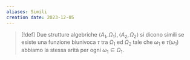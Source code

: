 ```yaml
---
aliases: Simili
creation date: 2023-12-05
---
```


> [!def]
> Due strutture algebriche $\left< A_{1},\Omega_{1} \right>,\left< A_{2},\Omega_{2} \right>$ si dicono simili se esiste una funzione biunivoca $\tau$ tra $\Omega_{1}$ ed $\Omega_{2}$ tale che $\omega_{1}$ e $\tau(\omega_{1})$ abbiamo la stessa arità per ogni $\omega_{1} \in \Omega_{1}$.

